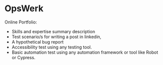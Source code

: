 # OpsWerk
Online Portfolio: 
- Skills and expertise summary description
- Test scenario/s for writing a post in linkedin,
- A hypothetical bug report
- Accessibility test using any testing tool.
- Basic automation test using any automation framework or tool like Robot or Cypress.
